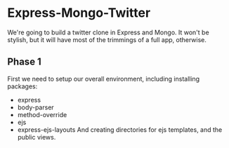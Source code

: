 # Express-Mongo-Twitter

We're going to build a twitter clone in Express and Mongo.  It won't be stylish, but it will have most of the trimmings of a full app, otherwise.

## Phase 1

First we need to setup our overall environment, including installing packages:
- express
- body-parser
- method-override
- ejs
- express-ejs-layouts
And creating directories for ejs templates, and the public views.
